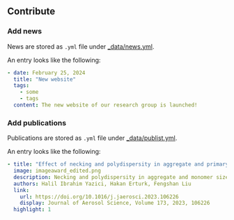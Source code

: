 ## Contribute

### Add news

News are stored as `.yml` file under [_data/news.yml](_data/news.yml).

An entry looks like the following:

```yaml
- date: February 25, 2024
  title: "New website"
  tags:
    - some
    - tags
  content: The new website of our research group is launched!
```

### Add publications

Publications are stored as `.yml` file under [_data/publist.yml](_data/publist.yml).

An entry looks like the following:

```yaml
- title: "Effect of necking and polydispersity in aggregate and primary particle size on the scattering matrix of soot aggregates"
  image: imageaward_edited.png
  description: Necking and polydispersity in aggregate and monomer size are present in soot. Effects of these structures in soot on the scattering matrix are investigated. Impacts of necking and monomer polydispersity are mainly due to volume variation. Impacts on the phase matrix might be represented by variation in radius of gyration.
  authors: Halil Ibrahim Yazici, Hakan Erturk, Fengshan Liu
  link:
    url: https://doi.org/10.1016/j.jaerosci.2023.106226
    display: Journal of Aerosol Science, Volume 173, 2023, 106226
  highlight: 1
```
